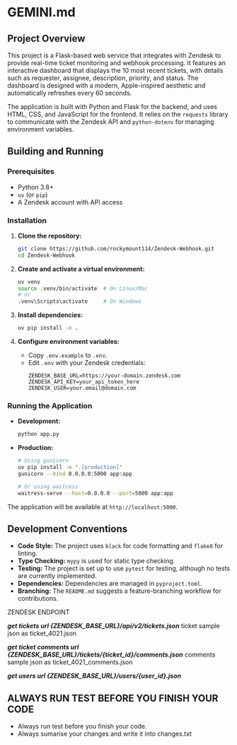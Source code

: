 # GEMINI.md

## Project Overview

This project is a Flask-based web service that integrates with Zendesk to provide real-time ticket monitoring and webhook processing. It features an interactive dashboard that displays the 10 most recent tickets, with details such as requester, assignee, description, priority, and status. The dashboard is designed with a modern, Apple-inspired aesthetic and automatically refreshes every 60 seconds.

The application is built with Python and Flask for the backend, and uses HTML, CSS, and JavaScript for the frontend. It relies on the `requests` library to communicate with the Zendesk API and `python-dotenv` for managing environment variables.

## Building and Running

### Prerequisites

*   Python 3.8+
*   `uv` (or `pip`)
*   A Zendesk account with API access

### Installation

1.  **Clone the repository:**
    ```bash
    git clone https://github.com/rockymount114/Zendesk-Webhook.git
    cd Zendesk-Webhook
    ```

2.  **Create and activate a virtual environment:**
    ```bash
    uv venv
    source .venv/bin/activate  # On Linux/Mac
    # or
    .venv\Scripts\activate     # On Windows
    ```

3.  **Install dependencies:**
    ```bash
    uv pip install -e .
    ```

4.  **Configure environment variables:**
    *   Copy `.env.example` to `.env`.
    *   Edit `.env` with your Zendesk credentials:
        ```
        ZENDESK_BASE_URL=https://your-domain.zendesk.com
        ZENDESK_API_KEY=your_api_token_here
        ZENDESK_USER=your.email@domain.com
        ```

### Running the Application

*   **Development:**
    ```bash
    python app.py
    ```

*   **Production:**
    ```bash
    # Using gunicorn
    uv pip install -e ".[production]"
    gunicorn --bind 0.0.0.0:5000 app:app

    # Or using waitress
    waitress-serve --host=0.0.0.0 --port=5000 app:app
    ```

The application will be available at `http://localhost:5000`.

## Development Conventions

*   **Code Style:** The project uses `black` for code formatting and `flake8` for linting.
*   **Type Checking:** `mypy` is used for static type checking.
*   **Testing:** The project is set up to use `pytest` for testing, although no tests are currently implemented.
*   **Dependencies:** Dependencies are managed in `pyproject.toml`.
*   **Branching:** The `README.md` suggests a feature-branching workflow for contributions.



ZENDESK ENDPOINT


***get tickets url {ZENDESK_BASE_URL}/api/v2/tickets.json***
ticket sample json as ticket_4021.json

***get ticket comments url {ZENDESK_BASE_URL}/tickets/{ticket_id}/comments.json***
comments sample json as ticket_4021_comments.json

***get users url {ZENDESK_BASE_URL}/users/{user_id}.json***

## ALWAYS RUN TEST BEFORE YOU FINISH YOUR CODE

*   Always run test before you finish your code.
*   Always sumarise your changes and write it into changes.txt